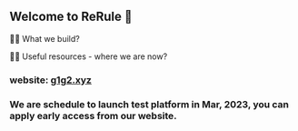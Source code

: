 ## Welcome to ReRule 👋

🙋‍♀️ What we build?

👩‍💻 Useful resources - where we are now?
### website: [g1g2.xyz](https://g1g2.xyz)
### We are schedule to launch test platform in Mar, 2023, you can apply early access from our website.



<!--

**Here are some ideas to get you started:**

🙋‍♀️ A short introduction - what is your organization all about?
🌈 Contribution guidelines - how can the community get involved?
👩‍💻 Useful resources - where can the community find your docs? Is there anything else the community should know?
🍿 Fun facts - what does your team eat for breakfast?
🧙 Remember, you can do mighty things with the power of [Markdown](https://docs.github.com/github/writing-on-github/getting-started-with-writing-and-formatting-on-github/basic-writing-and-formatting-syntax)
-->
